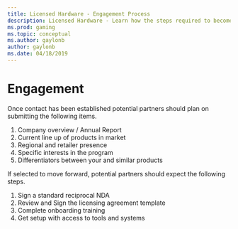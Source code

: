 ```yaml
---
title: Licensed Hardware - Engagement Process
description: Licensed Hardware - Learn how the steps required to become a Licensed Hardware Partner
ms.prod: gaming
ms.topic: conceptual
ms.author: gaylonb
author: gaylonb
ms.date: 04/18/2019
---
```


# Engagement

Once contact has been established potential partners should plan on submitting the following items.

1. Company overview / Annual Report
1. Current line up of products in market
1. Regional and retailer presence
1. Specific interests in the program
1. Differentiators  between your and similar products

If selected to move forward, potential partners should expect the following steps.

1. Sign a standard reciprocal NDA
1. Review and Sign the licensing agreement template
1. Complete onboarding training
1. Get setup with access to tools and systems